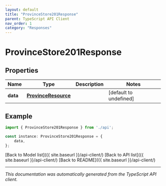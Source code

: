 ```yaml
---
layout: default
title: "ProvinceStore201Response"
parent: TypeScript API Client
nav_order: 1
category: "Responses"
---
```


# ProvinceStore201Response


## Properties

Name | Type | Description | Notes
------------ | ------------- | ------------- | -------------
**data** | [**ProvinceResource**](ProvinceResource.md) |  | [default to undefined]

## Example

```typescript
import { ProvinceStore201Response } from './api';

const instance: ProvinceStore201Response = {
    data,
};
```

[Back to Model list]({{ site.baseurl }}/api-client/) [Back to API list]({{ site.baseurl }}/api-client/) [Back to README]({{ site.baseurl }}/api-client/)


---

*This documentation was automatically generated from the TypeScript API client.*
